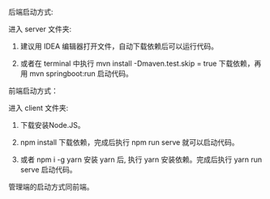 后端启动方式:

进入 server 文件夹: 

1. 建议用 IDEA 编辑器打开文件，自动下载依赖后可以运行代码。

2. 或者在 terminal 中执行 mvn install -Dmaven.test.skip = true 下载依赖，再用 mvn springboot:run 启动代码。


前端启动方式：

进入 client 文件夹:

1. 下载安装Node.JS。

1. npm install 下载依赖，完成后执行 npm run serve 就可以启动代码。

2. 或者 npm i -g yarn 安装 yarn 后, 执行 yarn 安装依赖。完成后执行 yarn run serve 启动代码。


管理端的启动方式同前端。
 
